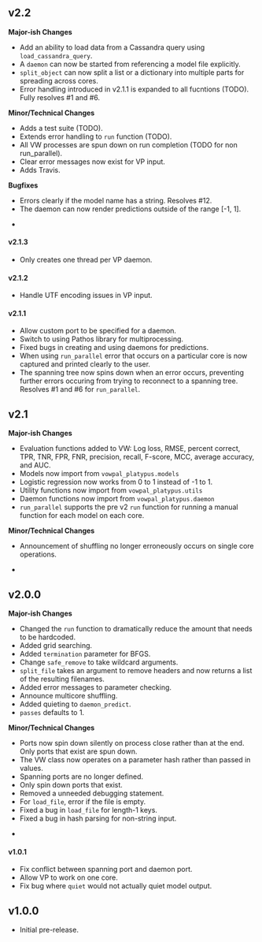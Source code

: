 ## v2.2

**Major-ish Changes**

* Add an ability to load data from a Cassandra query using `load_cassandra_query`.
* A `daemon` can now be started from referencing a model file explicitly.
* `split_object` can now split a list or a dictionary into multiple parts for spreading across cores.
* Error handling introduced in v2.1.1 is expanded to all fucntions (TODO). Fully resolves #1 and #6.

**Minor/Technical Changes**

* Adds a test suite (TODO).
* Extends error handling to `run` function (TODO).
* All VW processes are spun down on run completion (TODO for non run_parallel).
* Clear error messages now exist for VP input.
* Adds Travis.

**Bugfixes**

* Errors clearly if the model name has a string. Resolves #12.
* The daemon can now render predictions outside of the range [-1, 1].

-

#### v2.1.3

* Only creates one thread per VP daemon.

#### v2.1.2

* Handle UTF encoding issues in VP input.

#### v2.1.1

* Allow custom port to be specified for a daemon.
* Switch to using Pathos library for multiprocessing.
* Fixed bugs in creating and using daemons for predictions.
* When using `run_parallel` error that occurs on a particular core is now captured and printed clearly to the user.
* The spanning tree now spins down when an error occurs, preventing further errors occuring from trying to reconnect to a spanning tree. Resolves #1 and #6 for `run_parallel`.

## v2.1

**Major-ish Changes**

* Evaluation functions added to VW: Log loss, RMSE, percent correct, TPR, TNR, FPR, FNR, precision, recall, F-score, MCC, average accuracy, and AUC.
* Models now import from `vowpal_platypus.models`
* Logistic regression now works from 0 to 1 instead of -1 to 1.
* Utility functions now import from `vowpal_platypus.utils`
* Daemon functions now import from `vowpal_platypus.daemon`
* `run_parallel` supports the pre v2 `run` function for running a manual function for each model on each core.

**Minor/Technical Changes**

* Announcement of shuffling no longer erroneously occurs on single core operations.

-

## v2.0.0

**Major-ish Changes**

* Changed the `run` function to dramatically reduce the amount that needs to be hardcoded.
* Added grid searching.
* Added `termination` parameter for BFGS.
* Change `safe_remove` to take wildcard arguments.
* `split_file` takes an argument to remove headers and now returns a list of the resulting filenames.
* Added error messages to parameter checking.
* Announce multicore shuffling.
* Added quieting to `daemon_predict`.
* `passes` defaults to 1.

**Minor/Technical Changes**

* Ports now spin down silently on process close rather than at the end. Only ports that exist are spun down.
* The VW class now operates on a parameter hash rather than passed in values.
* Spanning ports are no longer defined.
* Only spin down ports that exist.
* Removed a unneeded debugging statement.
* For `load_file`, error if the file is empty.
* Fixed a bug in `load_file` for length-1 keys.
* Fixed a bug in hash parsing for non-string input.

-

#### v1.0.1

* Fix conflict between spanning port and daemon port.
* Allow VP to work on one core.
* Fix bug where `quiet` would not actually quiet model output.

## v1.0.0

* Initial pre-release.
